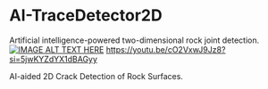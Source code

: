 # AI-TraceDetector2D
Artificial intelligence-powered two-dimensional rock joint detection.
[![IMAGE ALT TEXT HERE](https://img.youtube.com/vi/cO2VxwJ9Jz8&t/0.jpg)](https://youtu.be/cO2VxwJ9Jz8?si=5jwKYZdYX1dBAGyy)
https://youtu.be/cO2VxwJ9Jz8?si=5jwKYZdYX1dBAGyy

AI-aided 2D Crack Detection of Rock Surfaces.

